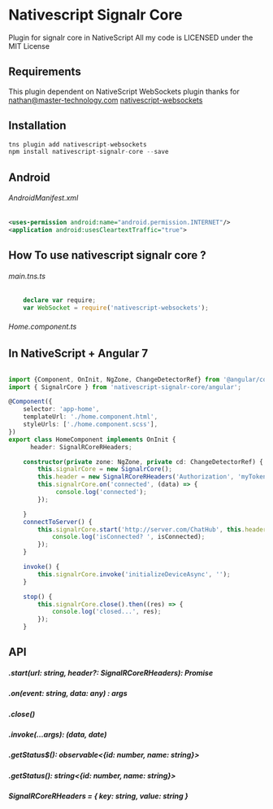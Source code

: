 # Nativescript Signalr Core

Plugin for signalr core in NativeScript
All my code is LICENSED under the MIT License

## Requirements

This plugin dependent on NativeScript WebSockets plugin
thanks for nathan@master-technology.com
[nativescript-websockets](https://www.npmjs.com/package/nativescript-websockets)
## Installation


```javascript
tns plugin add nativescript-websockets
npm install nativescript-signalr-core --save
```
## Android 
###### AndroidManifest.xml
````Xml
<uses-permission android:name="android.permission.INTERNET"/>
<application android:usesCleartextTraffic="true">
````



## How To use nativescript signalr core ?
###### main.tns.ts
```TypeScript
    declare var require;
    var WebSocket = require('nativescript-websockets');
````

###### Home.component.ts
## In NativeScript + Angular 7  
```typescript jsx

import {Component, OnInit, NgZone, ChangeDetectorRef} from '@angular/core';
import { SignalrCore } from 'nativescript-signalr-core/angular';

@Component({
    selector: 'app-home',
    templateUrl: './home.component.html',
    styleUrls: ['./home.component.scss'],
})
export class HomeComponent implements OnInit {
      header: SignalRCoreRHeaders;

    constructor(private zone: NgZone, private cd: ChangeDetectorRef) {
        this.signalrCore = new SignalrCore();
        this.header = new SignalRCoreRHeaders('Authorization', 'myToken');    //(this.header Optional)
        this.signalrCore.on('connected', (data) => {
             console.log('connected');
        });

    }
    connectToServer() {
        this.signalrCore.start('http://server.com/ChatHub', this.header).then((isConnected: boolean) => {
            console.log('isConnected? ', isConnected);
        });
    }

    invoke() {
        this.signalrCore.invoke('initializeDeviceAsync', '');
    }

    stop() {
        this.signalrCore.close().then((res) => {
            console.log('closed...', res);
        });
    }

```


 ## API
 
 ##### .start(url: string, header?: SignalRCoreRHeaders): Promise<boolean>
 ##### .on(event: string, data: any) : args
 ##### .close()
 ##### .invoke(...args): (data, date)
 ##### .getStatus$(): observable<{id: number, name: string}>
 ##### .getStatus(): string<{id: number, name: string}>
 ##### SignalRCoreRHeaders = { key: string, value: string }





